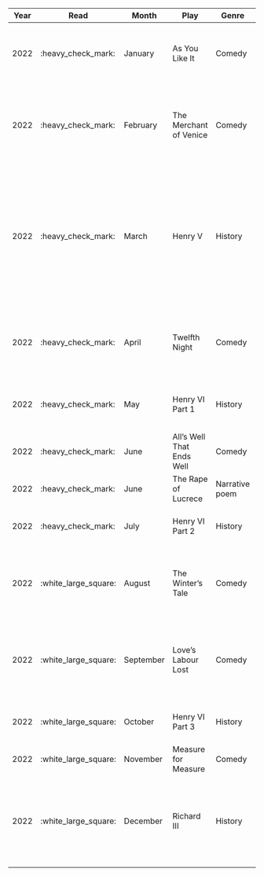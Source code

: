 | Year | Read                   | Month     | Play                      | Genre          | Watch                  | BE\_RecMovie                                                                                                                                                                     |
| ---- | ---------------------- | --------- | ------------------------- | -------------- | ---------------------- | -------------------------------------------------------------------------------------------------------------------------------------------------------------------------------- |
| 2022 | :heavy\_check\_mark:   | January   | As You Like It            | Comedy         |:heavy\_check\_mark:   | Watch the stage version starring Helen Mirren as Rosalind and filmed by the BBC in 1978                                                                                          |
| 2022 | :heavy\_check\_mark:   | February  | The Merchant of Venice    | Comedy         | :heavy\_check\_mark:   | Watch the 2004 version starring Al Pacino, Ralph Fiennes, and Jeremy Irons. Pacino plays Shylock supremely well                                                                  |
| 2022 | :heavy\_check\_mark: | March     | Henry V                   | History        | :heavy\_check\_mark:  | Watch the 1989 Kenneth Branagh version. I love how he conceptualised the Battle of Agincourt. This is one of those few films that has a 100% approval rating on Rotten Tomatoes. |
| 2022 |  :heavy\_check\_mark:  | April     | Twelfth Night             | Comedy         |  :heavy\_check\_mark:  | Watch the 1996 Trevor Nunn version starring Helena Bonham Carter and Richard E. Grant.                                                                                           |
| 2022 | :heavy\_check\_mark:  | May       | Henry VI Part 1           | History        | :heavy\_check\_mark: | Watch tthe 2016 adaptation part of The Hollow Crown Series.                                                                                                                      |
| 2022 | :heavy\_check\_mark:  | June      | All’s Well That Ends Well | Comedy         | :heavy\_check\_mark:  | Watch the 1981 version from the BBC collection.                                                                                                                                  |
| 2022 | :heavy\_check\_mark:  | June      | The Rape of Lucrece       | Narrative poem | :heavy\_check\_mark:  | No movie reccomendation from BE                                                                                                                                                  |
| 2022 | :heavy\_check\_mark:  | July      | Henry VI Part 2           | History        |  :heavy\_check\_mark: | Watch the 2016 adaptation part of The Hollow Crown.                                                                                                                              |
| 2022 | :white\_large\_square: | August    | The Winter’s Tale         | Comedy         | :white\_large\_square: | Watch Branagh’s filming of his stage adaptation in 2015 with Judi Dench.                                                                                                         |
| 2022 | :white\_large\_square: | September | Love’s Labour Lost        | Comedy         | :white\_large\_square: | Watch the Kenneth Branagh adaptation, with the movie from 2000 feeling like a classic 1930s musical.                                                                             |
| 2022 | :white\_large\_square: | October   | Henry VI Part 3           | History        | :white\_large\_square: | Watch the 2016 adaptation part of The Hollow Crown.                                                                                                                              |
| 2022 | :white\_large\_square: | November  | Measure for Measure       | Comedy         | :white\_large\_square: | Watch the 1979 BBC version.                                                                                                                                                      |
| 2022 | :white\_large\_square: | December  | Richard III               | History        | :white\_large\_square: | Watch the 1955 Laurence Olivier version. His monologue, the famous “Now is the winter of our discontent”, is unparalleled.                                                       |
